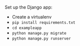 Set up the Django app:

- Create a virtualenv
- `pip install requirements.txt`
- `cd exampleapp`
- `python manage.py migrate`
- `python manage.py runserver`